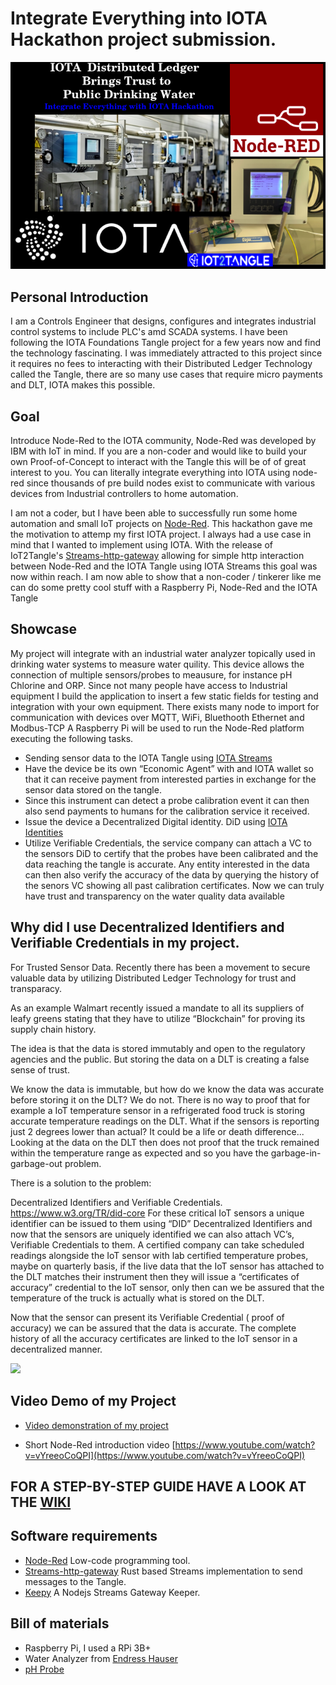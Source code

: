 # Integrate Everything into IOTA Hackathon project submission.
![cover](https://github.com/ggreeve/IOTA-Trust-Drinking-Water/blob/main/images/cover.png/?raw=true)
## Personal Introduction
I am a Controls Engineer that designs, configures and integrates industrial control systems to include PLC's amd SCADA systems. I have been following the IOTA Foundations Tangle project for a few years now and find the technology fascinating. I was immediately attracted to this project since it requires no fees to interacting with their Distributed Ledger Technology called the Tangle, there are so many use cases that require micro payments and DLT, IOTA makes this possible. 

## Goal
Introduce Node-Red to the IOTA community, Node-Red was developed by IBM with IoT in mind. If you are a non-coder and would like to build your own Proof-of-Concept to interact with the Tangle this will be of of great interest to you.
You can literally integrate everything into IOTA using node-red since thousands of pre build nodes exist to communicate with various devices from Industrial controllers to home automation.

I am not a coder, but I have been able to successfully run some home automation and small IoT projects on [Node-Red](https://nodered.org/).
This hackathon gave me the motivation to attemp my first IOTA project. I always had a use case in mind that I wanted to implement using IOTA. 
With the release of IoT2Tangle's [Streams-http-gateway](https://github.com/iot2tangle/Streams-http-gateway) allowing for simple http interaction between Node-Red and the IOTA Tangle using IOTA Streams this goal was now within reach.
I am now able to show that a non-coder / tinkerer like me can do some pretty cool stuff with a Raspberry Pi, Node-Red and the IOTA Tangle

## Showcase
My project will integrate with an industrial water analyzer topically used in drinking water systems to measure water quility. This device allows the connection of multiple sensors/probes to meausure, for instance pH Chlorine and ORP.
Since not many people have access to Industrial equipment I build the application to insert a few static fields for testing and integration with your own equipment. There exists many node to import for communication with devices over MQTT, WiFi, Bluethooth Ethernet and Modbus-TCP
A Raspberry Pi will be used to run the Node-Red platform executing the following tasks.
* Sending sensor data to the IOTA Tangle using [IOTA Streams](https://github.com/iotaledger/streams)
* Have the device be its own “Economic Agent” with and IOTA wallet  so that it can receive payment from interested parties in exchange for the sensor      data stored on the tangle.
* Since this instrument can detect a probe calibration event it can then also send payments to humans for the calibration service it received.
* Issue the device a Decentralized Digital identity. DiD using [IOTA Identities](https://github.com/iotaledger/identity.rs)
* Utilize Verifiable Credentials, the service company can attach a VC to the sensors DiD to certify that the probes have been calibrated and the data reaching the tangle is accurate. Any entity interested in the data can then also verify the accuracy of the data by querying the history of the senors VC showing all past calibration certificates. 
Now we can truly have trust and transparency on the water quality data available

## Why did I use Decentralized Identifiers and Verifiable Credentials in my project.
For Trusted Sensor Data.
Recently there has been a movement to secure valuable data by utilizing Distributed Ledger Technology for trust and transparacy.

As an example Walmart recently issued a mandate to all its suppliers of leafy greens stating that they have to utilize “Blockchain” for proving its supply chain history.

The idea is that the data is stored immutably and open to the regulatory agencies and the public.
But storing the data on a DLT is creating a false sense of trust.

We know the data is immutable, but how do we know the data was accurate before storing it on the DLT?  We do not.
There is no way to proof that for example a IoT temperature sensor in a refrigerated food truck is storing accurate temperature readings on the DLT. What if the sensors is reporting just 2 degrees lower than actual?
It could be a life or death difference...
Looking at the data on the DLT then does not proof that the truck remained within the temperature range as expected and so you have the garbage-in-garbage-out problem.

There is a solution to the problem:

Decentralized Identifiers and Verifiable Credentials. https://www.w3.org/TR/did-core
For these critical IoT sensors a unique identifier can be issued to them using “DID” Decentralized Identifiers and now that the sensors are uniquely identified we can also attach VC’s, Verifiable Credentials to them. 
A certified company can take scheduled readings alongside the IoT sensor with lab certified temperature probes, maybe on quarterly basis, if the live data that the IoT sensor has attached to the DLT matches their instrument then they will issue a “certificates of accuracy” credential to the IoT sensor, only then can we be assured that the temperature of the truck is actually what is stored on the DLT.

Now that the sensor can present its Verifiable Credential ( proof of accuracy) we can be assured that the data is accurate. The complete history of all the accuracy certificates are linked to the IoT sensor in a decentralized manner.

![](https://i.imgur.com/IwDnfgj.png)

## Video Demo of my Project
* [Video demonstration of my project](https://youtu.be/w490AOxwYBI)

* Short Node-Red introduction video [https://www.youtube.com/watch?v=vYreeoCoQPI](https://www.youtube.com/watch?v=vYreeoCoQPI)


## FOR A STEP-BY-STEP GUIDE HAVE A LOOK AT THE [WIKI](https://github.com/ggreeve/IOTA-Trust-Drinking-Water/wiki)


## Software requirements

* [Node-Red](https://nodered.org/) Low-code programming tool.
* [Streams-http-gateway](https://github.com/iot2tangle/Streams-http-gateway) Rust based Streams implementation to send messages to the Tangle.
* [Keepy](https://github.com/iot2tangle/Keepy) A Nodejs Streams Gateway Keeper.

## Bill of materials

* Raspberry Pi, I used a RPi 3B+
* Water Analyzer from [Endress Hauser](https://www.us.endress.com/en/field-instruments-overview/measurement-technologies/liquiline-transmitter-analyzer-sampler-platform?gclid=CjwKCAiA5IL-BRAzEiwA0lcWYumwld-m1dVSxhPQw8XWeJgQqzHCC6X8vQFYTjOQBfdo0VVnnC5D-hoCPboQAvD_BwE)
* [pH Probe](https://www.us.endress.com/en/field-instruments-overview/liquid-analysis-product-overview/pH-digital-sensor-cps77d)

